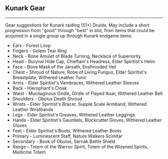 ## Kunark Gear

---
Gear suggestions for Kunark raiding (51+) Druids. May include a short progression from "good" through "best" in slot, from items that could be acquired in a single group up through Kunark endgame items.

* Ears - Forest Loop
* Fingers - Golem Tear Ring
* Neck - Bone Amulet of Blade Turning, Necklace of Superiority
* Head - Burynai Hide Cap, Chieftain's Headress, Elder Spiritist's Helm
* Face - Bone Mask of the Jarsath, Enshrouded Veil
* Chest - Shroud of Nature, Robe of Living Fungus, Elder Spiritist's Breastplate, Withered Leather Tunic
* Arms - Elder Spiritist's Vambraces, Withered Leather Sleeves
* Back - Hierophant's Cloak
* Waist - Mucilaginous Girdle, Girdle of Flayed Iksar, Withered Leather Belt
* Shoulders - Obulus Death Shroud
* Wrists - Elder Spiritist's Bracer, Supple Scale Armband, Withered Leather Wristbands
* Legs - Elder Spiritist's Greaves, Withered Leather Leggings
* Hands - Elder Spiritist's Gauntlets, Blockcutter Gloves, Withered Leather Gloves
* Feet - Elder Spiritist's Boots, Withered Leather Boots
* Primary - Luminescent Staff, Nature Walkers Scimitar
* Secondary - Book of Obulus, Sarnak Battle Shield
* Range - Totem of the Warrior Spirit, Totem of the Wizened Spirits, Medicine Totem
